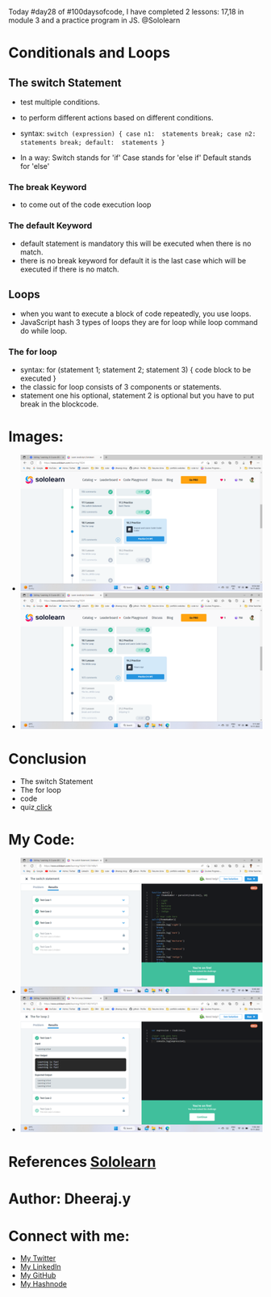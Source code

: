 Today #day28 of #100daysofcode, I have completed 2 lessons: 17,18 in module 3 and a practice program in JS. 
@Sololearn

# Conditionals and Loops

## The switch Statement
- test multiple conditions.
- to perform different actions based on different conditions.
- syntax: `switch (expression) {
  case n1: 
     statements
     break;
  case n2: 
     statements
     break;
  default: 
     statements
}`

- In a way: Switch stands for 'if' Case stands for 'else if' Default stands for 'else'

### The break Keyword
- to come out of the code execution loop

### The default Keyword
- default statement is mandatory this will be executed when there is no match.
- there is no break keyword for default it is the last case which will be executed if there is no match.

## Loops
- when you want to execute a block of code repeatedly, you use loops.
- JavaScript hash 3 types of loops they are for loop while loop command do while loop.

### The for loop
- syntax: for (statement 1; statement 2; statement 3) {
   code block to be executed
}
- the classic for loop consists of 3 components or statements.
- statement one his optional, statement 2 is optional but you have to put break in the blockcode.

# Images:
- ![6. day28 module 3-lesson17 completed.png](/day%2028/Images/6.%20day28%20module%203-lesson17%20completed.png)
- ![11. day28 3.18 lesson completed.png](/day%2028/Images/11.%20day28%203.18%20lesson%20completed.png)

# Conclusion
- The switch Statement
- The for loop
- code
- quiz[ click](/day%2028/Images/)

# My Code: 
- ![3. day28 prog prob.png](/day%2028/Images/3.%20day28%20prog%20prob.png)
- ![8. day28 quiz6.png](/day%2028/Images/8.%20day28%20quiz6.png)

# References [Sololearn ](https://www.sololearn.com/learning/1024)

# Author: Dheeraj.y
# Connect with me:
- [My Twitter](https://twitter.com/yssdheeraj)
- [My LinkedIn](https://www.linkedin.com/in/dheerajy1/)
- [My GitHub](https://github.com/dheerajy1)
- [My Hashnode](https://dheerajy1.hashnode.dev/)
